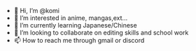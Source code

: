 - 👋 Hi, I’m @komi
- 👀 I’m interested in anime, mangas,ext... 
- 🌱 I’m currently learning Japanese/Chinese
- 💞️ I’m looking to collaborate on editing skills and school work
- 📫 How to reach me through gmail or discord


<!---
Komimiah15/Komimiah15 is a ✨ special ✨ repository because its `README.md` (this file) appears on your GitHub profile.
You can click the Preview link to take a look at your changes.
--->
